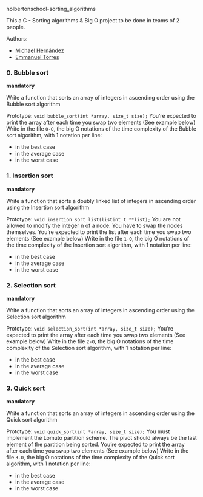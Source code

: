 holbertonschool-sorting_algorithms

This a C - Sorting algorithms & Big O project to be done in teams of 2 people.

Authors:
- [Michael Hernández](https://github.com/MikeHe2)
- [Emmanuel Torres](https://github.com/Emahnny)

### 0. Bubble sort
**mandatory**

Write a function that sorts an array of integers in ascending order using the Bubble sort algorithm

Prototype: `void bubble_sort(int *array, size_t size);`
You’re expected to print the array after each time you swap two elements (See example below)
Write in the file `0-O`, the big O notations of the time complexity of the Bubble sort algorithm, with 1 notation per line:

- in the best case
- in the average case
- in the worst case

### 1. Insertion sort
**mandatory**

Write a function that sorts a doubly linked list of integers in ascending order using the Insertion sort algorithm

Prototype: `void insertion_sort_list(listint_t **list);`
You are not allowed to modify the integer n of a node. You have to swap the nodes themselves.
You’re expected to print the list after each time you swap two elements (See example below)
Write in the file `1-O`, the big O notations of the time complexity of the Insertion sort algorithm, with 1 notation per line:

- in the best case
- in the average case
- in the worst case

### 2. Selection sort
**mandatory**

Write a function that sorts an array of integers in ascending order using the Selection sort algorithm

Prototype: `void selection_sort(int *array, size_t size);`
You’re expected to print the array after each time you swap two elements (See example below)
Write in the file `2-O`, the big O notations of the time complexity of the Selection sort algorithm, with 1 notation per line:

- in the best case
- in the average case
- in the worst case

### 3. Quick sort
**mandatory**

Write a function that sorts an array of integers in ascending order using the Quick sort algorithm

Prototype: `void quick_sort(int *array, size_t size);`
You must implement the Lomuto partition scheme.
The pivot should always be the last element of the partition being sorted.
You’re expected to print the array after each time you swap two elements (See example below)
Write in the file `3-O`, the big O notations of the time complexity of the Quick sort algorithm, with 1 notation per line:

- in the best case
- in the average case
- in the worst case
